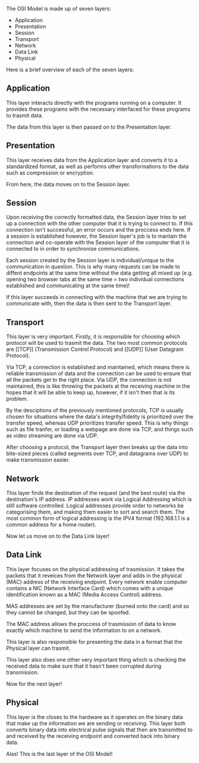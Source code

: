 The OSI Model is made up of seven layers:
- Application
- Presentation
- Session
- Transport
- Network
- Data Link
- Physical

Here is a brief overview of each of the seven layers:

## Application
This layer interacts directly with the programs running on a computer. It provides these programs with the necessary interfaced for these programs to trasmit data.

The data from this layer is then passed on to the Presentation layer.

## Presentation
This layer receives data from the Application layer and converts it to a standardized format, as well as performs other transformations to the data such as compression or encryption.

From here, the data moves on to the Session layer.

## Session
Upon receiving the correctly formatted data, the Session layer tries to set up a connection with the other computer that it is trying to connect to. If this connection isn't successful, an error occurs and the proccess ends here. If a session is established however, the Session layer's job is to mantain the connection and co-operate with the Session layer of the computer that it is connected to in order to synchronise communications.

Each session created by the Session layer is individual/unique to the communication in question. This is why many requests can be made to diffent endpoints at the same time without the data getting all mixed up (e.g. opening two browser tabs at the same time = two individual connections established and communicating at the same time)!

If this layer succeeds in connecting with the machine that we are trying to communicate with, then the data is then sent to the Transport layer.

## Transport
This layer is very important. Firstly, it is responsible for choosing which protocol will be used to trasmit the data. The two most common protocols are [[TCP]] (Transmission Control Protocol) and [[UDP]] (User Datagram Protocol).

Via TCP, a connection is established and maintained, which means there is reliable transmission of data and the connection can be used to ensure that all the packets get to the right place. Via UDP, the connection is not maintained, this is like throwing the packets at the receiving machine in the hopes that it will be able to keep up, however, if it isn't then that is its problem.

By the desciptions of the previously mentioned protocols, TCP is usually chosen for situations where the data's integrity/fidelity is prioritized over the transfer speed, whereas UDP prioritizes transfer speed. This is why things such as file tranfer, or loading a webpage are done via TCP, and things such as video streaming are done via UDP.

After choosing a protocol, the Transport layer then breaks up the data into bite-sized pieces (called segments over TCP, and datagrams over UDP) to make transmission easier.

## Network
This layer finds the destination of the request (and the best route) via the destination's IP address. IP addresses work via Logical Addressing which is still software controlled. Logical addresses provide order to networks be categorising them, and making them easier to sort and search them. The most common form of logical addressing is the IPV4 format (192.168.1.1 is a common address for a home router).

Now let us move on to the Data Link layer!

## Data Link
This layer focuses on the physical addressing of trasmission. It takes the packets that it reveices from the Network layer and adds in the physical (MAC) address of the receiving endpoint. Every network enable computer contains a NIC (Network Interface Card) which comes with a unique identification known as a MAC (Media Access Control) address.

MAS addresses are set by the manufacturer (burned onto the card) and so they cannot be changed, but they can be spoofed.

The MAC address allows the proccess of trasmission of data to know exactly which machine to send the information to on a network.

This layer is also responsible for presenting the data in a format that the Physical layer can trasmit.

This layer also does one other very important thing which is checking the received data to make sure that it hasn't been corrupted during transmission.

Now for the next layer!

## Physical
This layer is the closes to the hardware as it operates on the binary data that make up the information we are sending or receiving. This layer both converts binary data into electrical pulse signals that then are transmitted to and received by the receiving endpoint and converted back into binary data.

Alas! This is the last layer of the OSI Model!